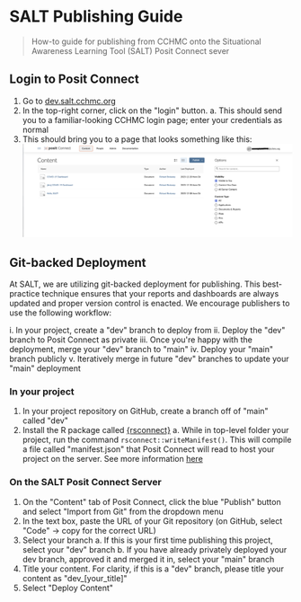 # SALT Publishing Guide

> How-to guide for publishing from CCHMC onto the Situational Awareness Learning Tool (SALT) Posit Connect sever

## Login to Posit Connect

1.  Go to [dev.salt.cchmc.org](https://dev.salt.cchmc.org)
2.  In the top-right corner, click on the "login" button.
    a.  This should send you to a familiar-looking CCHMC login page; enter your credentials as normal
3.  This should bring you to a page that looks something like this: ![content landing page](figs/content_landing_page.png)

## Git-backed Deployment

At SALT, we are utilizing git-backed deployment for publishing. This best-practice technique ensures that your reports and dashboards are always updated and proper version control is enacted. We encourage publishers to use the following workflow:

i. In your project, create a "dev" branch to deploy from
ii. Deploy the "dev" branch to Posit Connect as private
iii. Once you're happy with the deployment, merge your "dev" branch to "main"
iv. Deploy your "main" branch publicly
v. Iteratively merge in future "dev" branches to update your "main" deployment

### In your project
1. In your project repository on GitHub, create a branch off of "main" called "dev"
2. Install the R package called [{rsconnect}](https://rstudio.github.io/rsconnect/)
    a. While in top-level folder your project, run the command `rsconnect::writeManifest()`. This will compile a file called "manifest.json" that Posit Connect will read to host your project on the server. See more information [here](https://rstudio.github.io/rsconnect/reference/writeManifest.html)
    
### On the SALT Posit Connect Server
1. On the "Content" tab of Posit Connect, click the blue "Publish" button and select "Import from Git" from the dropdown menu
2. In the text box, paste the URL of your Git repository (on GitHub, select "Code" -> copy for the correct URL)
3. Select your branch
    a. If this is your first time publishing this project, select your "dev" branch
    b. If you have already privately deployed your dev branch, approved it and merged it in, select your "main" branch
4. Title your content. For clarity, if this is a "dev" branch, please title your content as "dev_[your_title]"
5. Select "Deploy Content"



    
